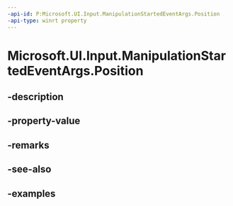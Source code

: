 ```yaml
---
-api-id: P:Microsoft.UI.Input.ManipulationStartedEventArgs.Position
-api-type: winrt property
---
```


# Microsoft.UI.Input.ManipulationStartedEventArgs.Position

<!--
public Windows.Foundation.Point Position { get; }
-->


## -description

## -property-value

## -remarks

## -see-also

## -examples



